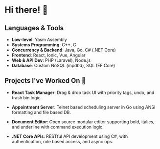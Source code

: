 # Hi there! 👋

## Languages & Tools
- **Low-level**: Yasm Assembly
- **Systems Programming**: C++, C
- **Concurrency & Backend**: Java, Go, C# (.NET Core)
- **Frontend**: React, Ionic, Vue, Angular
- **Web & API Dev**: PHP (Laravel), Node.js
- **Database**: Custom NoSQL (mpdbd), SQL (EF Core)

## Projects I've Worked On 🚀

- **React Task Manager**: Drag & drop task UI with priority tags, undo, and trash bin logic.

- **Appointment Server**: Telnet based scheduling server in Go using ANSI formatting and file based DB.

- **Document Editor**: Open source modular editor supporting bold, italics, and underline with command execution logic.

- **.NET Core APIs**: RESTful API development using C#, with authentication, role based access, and async ops.
